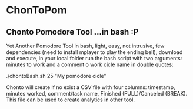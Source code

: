 # ChonToPom
## Chonto Pomodore Tool ...in bash :P
Yet Another Pomodore Tool in bash, light, easy, not intrusive, few dependencies (need to install mplayer to play the ending bell), download and execute, in your local folder run the bash script with two arguments: minutes to work and a comment o work cicle name in double quotes: 

./chontoBash.sh 25 "My pomodore cicle"

Chonto will create if no exist a CSV file with four columns: timestamp, minutes worked, comment/task name, Finished (FULL)/Canceled (BREAK). This file can be used to create analytics in other tool.  
